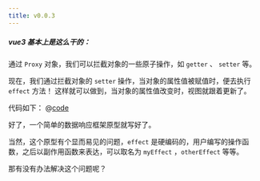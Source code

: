 ```yaml
---
title: v0.0.3
---
```


##### vue3 基本上是这么干的：

通过 `Proxy` 对象，我们可以拦截对象的一些原子操作，如 `getter` 、 `setter` 等。

现在，我们通过拦截对象的 `setter` 操作，当对象的属性值被赋值时，便去执行 `effect` 方法！
这样就可以做到，当对象的属性值改变时，视图就跟着更新了。

代码如下：
@[code](@src/vue3/v-0.0.2/v0.1.2/index.js)

<Demo :content="['hello world!', 'hello vue3']" :duration="[1000, 5000]"></Demo>

好了，一个简单的数据响应框架原型就写好了。

当然，这个原型有个显而易见的问题，`effect` 是硬编码的，用户编写的操作函数，之后以副作用函数来表达，可以取名为 `myEffect` ，`otherEffect` 等等。

那有没有办法解决这个问题呢？
